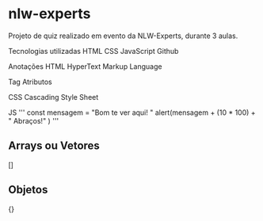 # nlw-experts
Projeto de quiz realizado em evento da NLW-Experts, durante 3 aulas.

Tecnologias utilizadas
HTML
CSS
JavaScript
Github

Anotações
HTML
HyperText Markup Language

Tag
Atributos

CSS
Cascading Style Sheet


JS
'''
const mensagem = "Bom te ver aqui! "
alert(mensagem + (10 * 100) + " Abraços!" )
'''

## Arrays ou Vetores
[]

## Objetos
{}